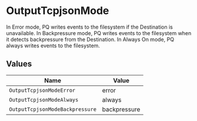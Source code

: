 # OutputTcpjsonMode

In Error mode, PQ writes events to the filesystem if the Destination is unavailable. In Backpressure mode, PQ writes events to the filesystem when it detects backpressure from the Destination. In Always On mode, PQ always writes events to the filesystem.


## Values

| Name                            | Value                           |
| ------------------------------- | ------------------------------- |
| `OutputTcpjsonModeError`        | error                           |
| `OutputTcpjsonModeAlways`       | always                          |
| `OutputTcpjsonModeBackpressure` | backpressure                    |